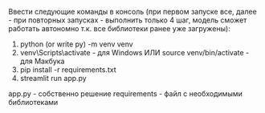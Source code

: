 Ввести следующие команды в консоль (при первом запуске все, далее - при повторных запусках - выполнить только 4 шаг, модель сможет работать автономно т.к. все библиотеки ранее уже загружены): 

1. python (or write py) -m venv venv
2. venv\Scripts\activate - для Windows ИЛИ source venv/bin/activate - для Макбука
3. pip install -r requirements.txt
4. streamlit run app.py

app.py - собственно решение
requirements - файл с необходимыми библиотеками
